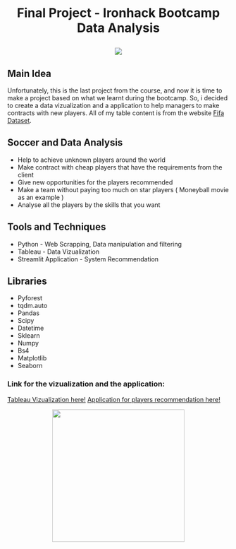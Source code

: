 # <p align="center">Final Project - Ironhack Bootcamp Data Analysis</p> 

<p align="center">
  <img src="https://cdnimpuls.com/gazeta-shqip.com/media3/-382-209-5fcffe09a478e.jpg" />
</p>

## Main Idea
Unfortunately, this is the last project from the course, and now it is time to make a project based on what we learnt during the bootcamp. So, i decided to create a data vizualization and a application to help managers to make contracts with new players. All of my table content is from the website [Fifa Dataset](https://sofifa.com/players).

## Soccer and Data Analysis

* Help to achieve unknown players around the world
* Make contract with cheap players that have the requirements from the client
* Give new opportunities for the players recommended
* Make a team without paying too much on star players ( Moneyball movie as an example ) 
* Analyse all the players by the skills that you want

## Tools and Techniques 

* Python - Web Scrapping, Data manipulation and filtering  
* Tableau - Data Vizualization 
* Streamlit Application - System Recommendation 

## Libraries

* Pyforest
* tqdm.auto
* Pandas 
* Scipy
* Datetime
* Sklearn
* Numpy
* Bs4
* Matplotlib
* Seaborn

### Link for the vizualization and the application:
 [Tableau Vizualization here!](https://public.tableau.com/profile/eduardo2842#!/vizhome/FinalProjectFIFA_16213691735370/FIFAPlayers?publish=yes)
 [Application for players recommendation here!](https://share.streamlit.io/eduardorafd/streamlit/main/fifa.py)


<p align="center">
  <img width="300" src="https://user-images.githubusercontent.com/80002453/119061175-1f8f5c80-b9aa-11eb-8db6-5de05ee20f7c.png">
</p>
